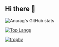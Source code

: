 ## Hi there 👋
![Anurag's GitHub stats](https://github-readme-stats-chi-three-32.vercel.app/api?username=yinx0004&show_icons=true&theme=radical)

[![Top Langs](https://github-readme-stats.vercel.app/api/top-langs/?username=yinx0004&layout=donut)](https://github.com/anuraghazra/github-readme-stats)

[![trophy](https://github-profile-trophy.vercel.app/?username=yinx0004&theme=onedark)](https://github.com/ryo-ma/github-profile-trophy)
<!--
**yinx0004/yinx0004** is a ✨ _special_ ✨ repository because its `README.md` (this file) appears on your GitHub profile.

Here are some ideas to get you started:

- 🔭 I’m currently working on ...
- 🌱 I’m currently learning ...
- 👯 I’m looking to collaborate on ...
- 🤔 I’m looking for help with ...
- 💬 Ask me about ...
- 📫 How to reach me: ...
- 😄 Pronouns: ...
- ⚡ Fun fact: ...
-->
